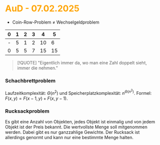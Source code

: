 # <font color = "orange">AuD - 07.02.2025</font>
- Coin-Row-Problem $\neq$  Wechselgeldproblem

| 0   | 1   | 2   | 3   | 4   | 5   |
| --- | --- | --- | --- | --- | --- |
| -   | 5   | 1   | 2   | 10  | 6   |
| 0   | 5   | 5   | 7   | 15  | 15  |
>[!QUOTE] "Eigentlich immer da, wo man eine Zahl doppelt sieht, immer die nehmen."

### Schachbrettproblem
Laufzeitkomplexität: $\Theta(n^2)$ und Speicherplatzkomplexität: $n^{\Theta(n^2)}$.
Formel: $F(x,y) = F(x-1,y)+F(x,y-1)$.

### Rucksackproblem
Es gibt eine Anzahl von Objekten, jedes Objekt ist einmalig und von jedem Objekt ist der Preis bekannt. Die wertvollste Menge soll mitgenommen werden. Dabei gibt es nur ganzzahlige Gewichte.
Der Rucksack ist allerdings genormt und kann nur eine bestimmte Menge halten.

